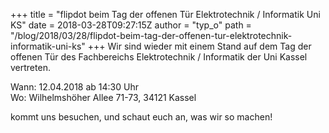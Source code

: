 +++
title = "flipdot beim Tag der offenen Tür Elektrotechnik / Informatik Uni KS"
date = 2018-03-28T09:27:15Z
author = "typ_o"
path = "/blog/2018/03/28/flipdot-beim-tag-der-offenen-tur-elektrotechnik-informatik-uni-ks"
+++
Wir sind wieder mit einem Stand auf dem Tag der offenen Tür des
Fachbereichs Elektrotechnik / Informatik der Uni Kassel vertreten.

Wann: 12.04.2018 ab 14:30 Uhr  
Wo: Wilhelmshöher Allee 71-73, 34121 Kassel

kommt uns besuchen, und schaut euch an, was wir so machen!
